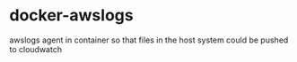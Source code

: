 # docker-awslogs
awslogs agent in container so that files in the host system could be pushed to cloudwatch
